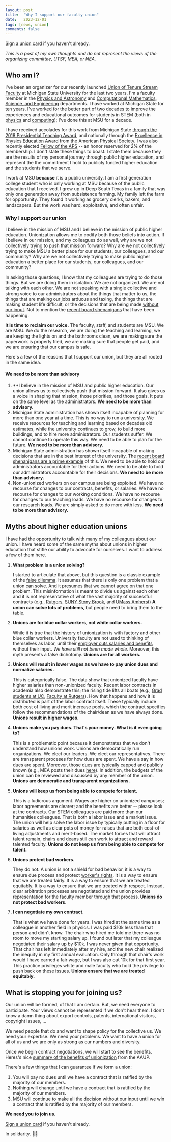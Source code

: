 ```yaml
---
layout: post
title:  "Why I support our faculty union"
date:   2023-12-01
tags: [news, union]
comments: false
---
```


[Sign a union card](https://powerforms.docusign.net/4f4359c0-b655-41f8-b1c5-dcae93a0c080?accountId=aa5f3a05-abec-4912-a634-922dceb9eed6&acct=aa5f3a05-abec-4912-a634-922dceb9eed6&env=na4) if you haven't already.

*This is a post of my own thoughts and do not represent the views of the organizing committee, UTSF, MEA, or NEA.*

## Who am I?

I've been an organizer for our recently launched [Union of Tenure Stream Faculty](https://www.utsfmsu.org) at Michigan State University for the last two years. I'm a faculty member in the [Physics and Astronomy](https://pa.msu.edu) and [Computational Mathematics, Science, and Engineering](http://cmse.msu.edu) departments. I have worked at Michigan State for ten years. I've worked for the better part of two decades to improve the experiences and educational outcomes for students in STEM (both in [physics](https://perl.natsci.msu.edu) and [computing](https://msu-cerl.github.io/)); I've done this at MSU for a decade. 

I have received accolades for this work from Michigan State [through the 2018 Presidential Teaching Award](https://msutoday.msu.edu/news/2017/2018-presidents-distinguished-teaching-award), and nationally through the [Excellence in Physics Education Award](https://www.aps.org/programs/honors/prizes/prizerecipient.cfm?first_nm=Marcos&amp;last_nm=Caballero&amp;year=2023) from the American Physical Society. I was also recently elected [Fellow of the APS](https://www.aps.org/programs/honors/fellowships/archive-all.cfm?initial=&year=2022&unit_id=GPER&institution=Michigan+State+University) -- an honor reserved for 2% of the membership. I don't state these things to boast. I state them because they are the results of my personal journey through public higher education, and represent the the commitment I hold to publicly funded higher education and the students that we serve.

I work at MSU **because** it is a public university. I am a first generation college student who is only working at MSU because of the public education that I received. I grew up in Deep South Texas in a family that was only one generation away from subsistence farming. My family left the farm for opportunity. They found it working as grocery clerks, bakers, and landscapers. But the work was hard, exploitative, and often unfair. 

### Why I support our union

 I believe in the mission of MSU and I believe in the mission of public higher education. Unionization allows me to codify both those beliefs into action. If I believe in our mission, and my colleagues do as well, why are we not collectively trying to push that mission forward? Why are we not collectively trying to make MSU a better place for our students, our colleagues, and our community? Why are we not collectively trying to make public higher education a better place for our students, our colleagues, and our community?

 In asking those questions, I know that my colleagues are trying to do those things. But we are doing them in isolation. We are not organized. We are not talking with each other. We are not speaking with a single collective and strong voice to our administrators about the things that matter to us, the things that are making our jobs arduous and taxing, the things that are making student life difficult, or the decisions that are being made [without our input](https://www.lansingstatejournal.com/story/news/2023/11/17/michigan-state-president-kevin-guskiewicz-finalist/71603504007/). Not to mention the [recent board shenanigans](https://www.lansingstatejournal.com/story/news/local/campus/2023/10/23/michigan-state-trustees-infighting-brianna-scott-rema-vassar/71288550007/) that have been happening.

 **It is time to reclaim our voice.** The faculty, staff, and students are MSU. We are MSU. We do the research, we are doing the teaching and learning, we are keeping the lights on and the bathrooms clean, we are making sure the paperwork is properly filed, we are making sure that people get paid, and we are ensuring that our campus is safe.

 Here's a few of the reasons that I support our union, but they are all rooted in the same idea.
 
#### We need to be more than advisory

1. **I believe in the mission of MSU and public higher education. Our union allows us to collectively push that mission forward. It also gives us a voice in shaping that mission, those priorities, and those goals. It puts on the same level as the administrators. **We need to be more than advisory.**
2. Michigan State administration has shown itself incapable of planning for more than one year at a time. This is no way to run a university. We receive resources for teaching and learning based on decades old estimates, while the university continues to grow, to build more buildings, and to hire more administrators. Our students suffer. We cannot continue to operate this way. We need to be able to plan for the future. **We need to be more than advisory.**
3. Michigan State administration has shown itself incapable of making decisions that are in the best interest of the university. The [recent board shenanigans are a prime example](https://www.lansingstatejournal.com/story/news/local/campus/2023/10/23/michigan-state-trustees-infighting-brianna-scott-rema-vassar/71288550007/) of this. We need to be able to hold our administrators accountable for their actions. We need to be able to hold our administrators accountable for their decisions. **We need to be more than advisory.**
4. Non-unionized workers on our campus are being exploited. We have no recourse for changes to our contracts, benefits, or salaries. We have no recourse for changes to our working conditions. We have no recourse for changes to our teaching loads. We have no recourse for changes to our research loads. We are simply asked to do more with less. **We need to be more than advisory.**


## Myths about higher education unions

I have had the opportunity to talk with many of my colleagues about our union. I have heard some of the same myths about unions in higher education that stifle our ability to advocate for ourselves. I want to address a few of them here.

1. **What problem is a union solving?** 
    
    I started to articulate that above, but this question is a classic example of the [false dilemma](https://en.wikipedia.org/wiki/False_dilemma). It assumes that there is only one problem that a union can solve. And it presumes that we cannot agree on that one problem. This misinformation is meant to divide us against each other and it is not representative of what the vast majority of successful contracts (e.g., [Rutgers](https://laborrelations.rutgers.edu/staff/labor-contracts), [SUNY Stony Brook](https://www.stonybrook.edu/employee-labor-relations/about), and [UMass Amherst](https://www.umass.edu/hr/hr-partnerships-and-labor-relations/collective-bargaining-agreements-cbas)) **A union can solve lots of problems**, but people need to bring them to the table. 

2. **Unions are for blue collar workers, not white collar workers.**

    While it is true that the history of unionization is with factory and other blue collar workers. University faculty are not used to thinking of themselves as labor, until their [employer cuts salaries and benefits](https://www.lansingstatejournal.com/story/news/2021/11/18/msu-staff-want-back-pay-covid-19-wage-cuts/8672093002/) without their input. *We have still not been made whole.* Moreover, this myth presents a false dichotomy. **Unions are for all workers.**

3. **Unions will result in lower wages as we have to pay union dues and normalize salaries.**

    This is categorically false. The data show that unionized faculty have higher salaries than non-unionized faculty. Recent labor contracts in academia also demonstrate this; the rising tide lifts all boats (e.g., [Grad students at UC](https://www.chronicle.com/article/graduate-students-win-pay-raises-as-union-efforts-surge), [Faculty at Rutgers](https://news.yahoo.com/rutgers-faculty-union-leaders-approve-002404036.html?fr=sycsrp_catchall)). How that happens and how it is distributed is part of the labor contract itself. These typically include both cost of living and merit increase pools, which the contract specifies follow the recommendations of the chair/dean as we have always done. **Unions result in higher wages.**

4. **Unions make you pay dues. That's your money. What is it even going to?**

    This is a problematic point because it demonstrates that we don't understand how unions work. Unions are democratically run organizations. We elect our leaders. We elect our representatives. There are transparent proceses for how dues are spent. We have a say in how dues are spent. Moreover, those dues are typically capped and publicly known (e.g., MEA posts their dues [here](https://mea.org/dues-information/)). In addition, the budgets of the union can be reviewed and discussed by any member of the union. **Unions are democratic and transparent organizations.**

5. **Unions will keep us from being able to compete for talent.**

    This is a ludicrous argument. Wages are higher on unionized campuses; labor agreements are clearer; and the benefits are better -- please look at the contracts. Our STEM colleagues are paid more than our humanities colleagues. That is both a labor issue and a market issue. The union will help solve the labor issue by typically putting in a floor for salaries as well as clear pots of money for raises that are both cost-of-living adjustments and merit-based. The market forces that will attract talent remain, chairs and deans still can work to attract and reward talented faculty. **Unions do not keep us from being able to compete for talent.**

6. **Unions protect bad workers.**

    They do not. A union is not a shield for bad behavior, it is a way to ensure due process and protect [worker's rights](https://www.nlrb.gov/about-nlrb/rights-we-protect/your-rights/employer-union-rights-and-obligations). It is a way to ensure that we are treated fairly. It is a way to ensure that we are treated equitably. It is a way to ensure that we are treated with respect. Instead, clear arbitration processes are negotiated and the union provides representation for the faculty member through that process.  **Unions do not protect bad workers.**

7. **I can negotiate my own contract.**

    That is what we have done for years. I was hired at the same time as a colleague in another field in physics. I was paid $10k less than that person and didn't know. The chair who hired me told me there was no room to move my starting salary up. I found out later that my colleague negotiated their salary up by $10k. I was never given that opportunity. That chair has left immediately after my hire, and the new chair realized the inequity in my first annual evaluation. Only through that chair's work would I have earned a fair wage, but I was also out 10k for that first year. This practice privileges white and male faculty who hold the privilege to push back on these issues. **Unions ensure that we are treated equitably.**

## What is stopping you for joining us?

Our union will be formed, of that I am certain. But, we need everyone to participate. Your views cannot be represented if we don't hear them. I don't know a damn thing about export controls, patents, international visitors, copyright issues, ... 

We need people that do and want to shape policy for the collective us. We need your expertise. We need your problems. We want to have a union for all of us and we are only as strong as our numbers and diversity.

Once we begin contract negotiations, we will start to see the benefits. Heres's nice [summary of the benefits of unionization](https://www.aaup.org/issues/unionization-and-collective-bargaining/benefits-unionization-and-collective-bargaining) from the AAUP.

There's a few things that I can guarantee if we form a union:

1. You will pay no dues until we have a contract that is ratified by the majority of our members.
3. Nothing will change until we have a contract that is ratified by the majority of our members.
4. MSU will continue to make all the decision without our input until we win a contract that is ratified by the majority of our members.

**We need you to join us.**

[Sign a union card](https://powerforms.docusign.net/4f4359c0-b655-41f8-b1c5-dcae93a0c080?accountId=aa5f3a05-abec-4912-a634-922dceb9eed6&acct=aa5f3a05-abec-4912-a634-922dceb9eed6&env=na4) if you haven't already.


In solidarity. ✊🏽
